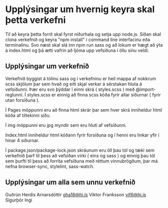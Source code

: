 
# Upplýsingar um hvernig keyra skal þetta verkefni

Til að keyra þetta forrit skal fyrst niðurhala og setja upp node.js. Síðan skal clona verkefnið og keyra "npm install" í 
command line interfacinu eða terminalinu. Svo næst skal slá inn npm run sass og að lokum er hægt að ýta á index.html og þá ætti vafrin að ljóma upp vefsíðuna í öllu sínu veldi.





## Upplýsingar um verkefnið

Verkefnið byggist á tólinu sass og í verkefninu er heil mappa af nokkrum scss skjölum þar sem hvað og eitt skjal verkar á sérstakan hluta á vefsíðunni. Þær eru svo þýddar í einni skrá ( styles.scss ) með @import-reglunni. Í styles.scss er einnig að finna scss kóða fyrir allar síðurnar ( fyrir utan forsíðuna ).

Í Pages möppunni eru að finna html skrár þar sem hver skrá inniheldur html kóða af tiltekinni síðu.

Í img möppunni eru jpg myndir sem eru hluti af vefsíðunni.

Index.html inniheldur html kóðann fyrir forsíðuna og í henni eru linkar yfir í hinar 4 síðurnar.

Í package.json/package-lock.json skráunum eru öll þau tól og tæki sem verkefnið þarf til þess að vefsíðan virki ( eins og sass ) og einnig þau tól sem þurfti til þess að forrita vefsíðuna með réttum vinnubrögðum, þar má nefna browser-sync, stylelint, sass-watch.


## Upplýsingar um alla sem unnu verkefnið

Guðrún Herdís Arnarsdóttir gha18@hi.is
Viktor Franksson vif6@hi.is
Sigurþór Ingi

